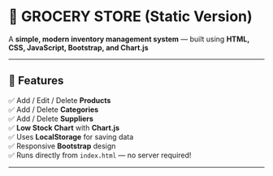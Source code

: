 # 🏪 GROCERY STORE (Static Version)

A **simple, modern inventory management system** — built using **HTML, CSS, JavaScript, Bootstrap, and Chart.js**

---

## 🎯 **Features**

✅ Add / Edit / Delete **Products**  
✅ Add / Delete **Categories**  
✅ Add / Delete **Suppliers**  
✅ **Low Stock Chart** with **Chart.js**  
✅ Uses **LocalStorage** for saving data  
✅ Responsive **Bootstrap** design  
✅ Runs directly from `index.html` — no server required!

---


